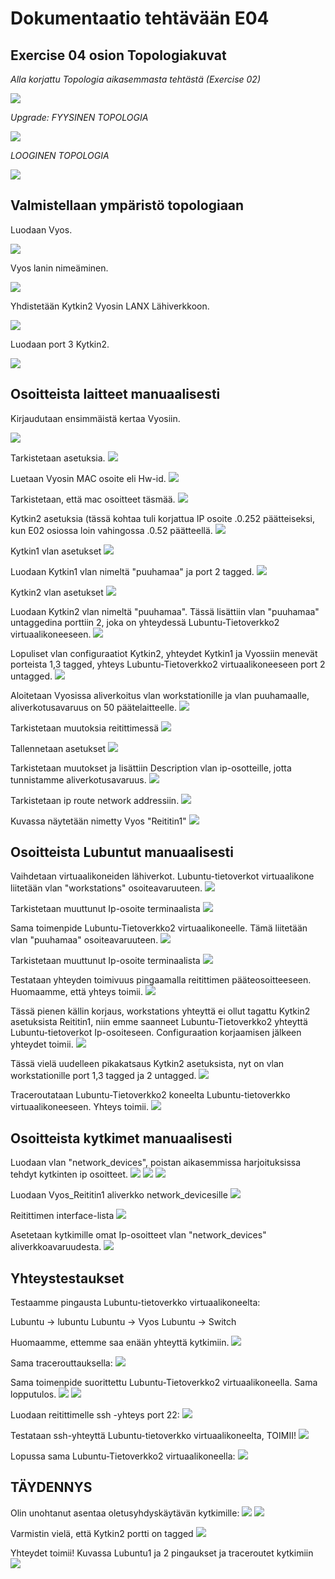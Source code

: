 # Dokumentaatio tehtävään E04

<h2>Exercise 04 osion Topologiakuvat</h2>

<em>Alla korjattu Topologia aikasemmasta tehtästä (Exercise 02)</em>


![](./E04/E04_topologia_01-FYYSINEN_TOPOLOGIA.png)


<em>Upgrade: FYYSINEN TOPOLOGIA</em>

![](./E04/E04_topologia_01-v2-FYYSINEN_TOPOLOGIA.png)

<em>LOOGINEN TOPOLOGIA</em>

![](./E04/E04_topologia_01-LOOGINEN_TOPOLOGIA.png)


<h2>Valmistellaan ympäristö topologiaan</h2>

Luodaan Vyos.

![](./E04/E04-01.png)

Vyos lanin nimeäminen.

![](./E04/E04-02.png)

Yhdistetään Kytkin2 Vyosin LANX Lähiverkkoon.

![](./E04/E04-03.png)

Luodaan port 3 Kytkin2.

![](./E04/E04-04.png)

<h2>Osoitteista laitteet manuaalisesti</h2>

Kirjaudutaan ensimmäistä kertaa Vyosiin.

![](./E04/E04-05.png)

Tarkistetaan asetuksia.
![](./E04/E04-06.png)

Luetaan Vyosin MAC osoite eli Hw-id.
![](./E04/E04-07.png)

Tarkistetaan, että mac osoitteet täsmää.
![](./E04/E04-08.png)

Kytkin2 asetuksia (tässä kohtaa tuli korjattua IP osoite .0.252 päätteiseksi, kun E02 osiossa loin vahingossa .0.52 päätteellä.
![](./E04/E04-09.png)

Kytkin1 vlan asetukset
![](./E04/E04-10.png)

Luodaan Kytkin1 vlan nimeltä "puuhamaa" ja port 2 tagged.
![](./E04/E04-11.png)

Kytkin2 vlan asetukset
![](./E04/E04-12.png)

Luodaan Kytkin2 vlan nimeltä "puuhamaa". Tässä lisättiin vlan "puuhamaa" untaggedina porttiin 2, joka on yhteydessä Lubuntu-Tietoverkko2 virtuaalikoneeseen.
![](./E04/E04-13.png)

Lopuliset vlan configuraatiot Kytkin2, yhteydet Kytkin1 ja Vyossiin menevät porteista 1,3 tagged, yhteys Lubuntu-Tietoverkko2 virtuaalikoneeseen port 2 untagged.
![](./E04/E04-14.png)

Aloitetaan Vyosissa aliverkoitus vlan workstationille ja vlan puuhamaalle, aliverkotusavaruus on 50 päätelaitteelle.
![](./E04/E04-15.png)

Tarkistetaan muutoksia reitittimessä
![](./E04/E04-16.png)

Tallennetaan asetukset
![](./E04/E04-17.png)

Tarkistetaan muutokset ja lisättiin Description vlan ip-osotteille, jotta tunnistamme aliverkotusavaruus.
![](./E04/E04-18.png)

Tarkistetaan ip route network addressiin.
![](./E04/E04-19.png)

Kuvassa näytetään nimetty Vyos "Reititin1"
![](./E04/E04-20.png)

<h2>Osoitteista Lubuntut manuaalisesti</h2>

Vaihdetaan virtuaalikoneiden lähiverkot. Lubuntu-tietoverkot virtuaalikone liitetään vlan "workstations" osoiteavaruuteen.
![](./E04/E04-21.png)

Tarkistetaan muuttunut Ip-osoite terminaalista
![](./E04/E04-22.png)

Sama toimenpide Lubuntu-Tietoverkko2 virtuaalikoneelle. Tämä liitetään vlan "puuhamaa" osoiteavaruuteen.
![](./E04/E04-23.png)

Tarkistetaan muuttunut Ip-osoite terminaalista
![](./E04/E04-24.png)

Testataan yhteyden toimivuus pingaamalla reitittimen pääteosoitteeseen.
Huomaamme, että yhteys toimii.
![](./E04/E04-26.png)

Tässä pienen källin korjaus, workstations yhteyttä ei ollut tagattu Kytkin2 asetuksista Reititin1, niin emme saanneet Lubuntu-Tietoverkko2 yhteyttä Lubuntu-tietoverkot Ip-osoiteseen.
Configuraation korjaamisen jälkeen yhteydet toimii.
![](./E04/E04-27.png)

Tässä vielä uudelleen pikakatsaus Kytkin2 asetuksista, nyt on vlan workstationille port 1,3 tagged ja 2 untagged.
![](./E04/E04-28.png)

Traceroutataan Lubuntu-Tietoverkko2 koneelta Lubuntu-tietoverkko virtuaalikoneeseen. Yhteys toimii.
![](./E04/E04-29.png)

<h2>Osoitteista kytkimet manuaalisesti</h2>

Luodaan vlan "network_devices", poistan aikasemmissa harjoituksissa tehdyt kytkinten ip osoitteet.
![](./E04/E04-30.png)
![](./E04/E04-31.png)
![](./E04/E04-32.png)

Luodaan Vyos_Reititin1 aliverkko network_devicesille
![](./E04/E04-33.png)

Reitittimen interface-lista
![](./E04/E04-34.png)

Asetetaan kytkimille omat Ip-osoitteet vlan "network_devices" aliverkkoavaruudesta.
![](./E04/E04-35.png)

<h2>Yhteystestaukset</h2>

Testaamme pingausta Lubuntu-tietoverkko virtuaalikoneelta:

Lubuntu -> lubuntu
Lubuntu -> Vyos
Lubuntu -> Switch

Huomaamme, ettemme saa enään yhteyttä kytkimiin.
![](./E04/E04-36.png)

Sama tracerouttauksella:
![](./E04/E04-37.png)

Sama toimenpide suorittettu Lubuntu-Tietoverkko2 virtuaalikoneella. Sama lopputulos.
![](./E04/E04-38.png)
![](./E04/E04-39.png)

Luodaan reitittimelle ssh -yhteys port 22:
![](./E04/E04-40.png)

Testataan ssh-yhteyttä Lubuntu-tietoverkko virtuaalikoneelta, TOIMII!
![](./E04/E04-41.png)

Lopussa sama Lubuntu-Tietoverkko2 virtuaalikoneella:
![](./E04/E04-42.png)

<h2>TÄYDENNYS</h2>

Olin unohtanut asentaa oletusyhdyskäytävän kytkimille:
![](./E04/E04-43-taydennys.png)
![](./E04/E04-44-taydennys.png)

Varmistin vielä, että Kytkin2 portti on tagged
![](./E04/E04-45-taydennys.png)

Yhteydet toimii! Kuvassa Lubuntu1 ja 2 pingaukset ja traceroutet kytkimiin
![](./E04/E04-46-taydennys.png)